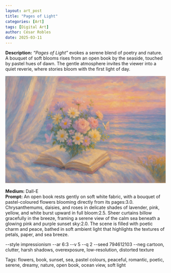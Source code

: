 ```yaml
---
layout: art_post
title: "Pages of Light"
categories: [Art]
tags: [Digital Art]
author: César Robles
date: 2025-03-11
---
```

**Description:** *“Pages of Light”* evokes a serene blend of poetry and nature. A bouquet of soft blooms rises from an open book by the seaside, touched by pastel hues of dawn. The gentle atmosphere invites the viewer into a quiet reverie, where stories bloom with the first light of day.

![Pages of Light](/imag/digital_art/pages_of_light.jpg)

**Medium:** Dall-E\
**Prompt:** An open book rests gently on soft white fabric, with a bouquet of pastel-coloured flowers blooming directly from its pages:3.0. Chrysanthemums, daisies, and roses in delicate shades of lavender, pink, yellow, and white burst upward in full bloom:2.5. Sheer curtains billow gracefully in the breeze, framing a serene view of the calm sea beneath a glowing pink and purple sunset sky:2.0. The scene is filled with poetic charm and peace, bathed in soft ambient light that highlights the textures of petals, paper, and sea breeze.

--style impressionism --ar 6:3 --v 5 --q 2 --seed 794612103 --neg cartoon, clutter, harsh shadows, overexposure, low-resolution, distorted texture

Tags: flowers, book, sunset, sea, pastel colours, peaceful, romantic, poetic, serene, dreamy, nature, open book, ocean view, soft light